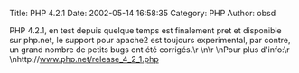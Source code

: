 Title: PHP 4.2.1
Date: 2002-05-14 16:58:35
Category: PHP
Author: obsd

PHP 4.2.1, en test depuis quelque temps est finalement pret et disponible sur php.net, le support pour apache2 est toujours experimental, par contre, un grand nombre de petits bugs ont été corrigés.\r
\n\r
\nPour plus d'info:\r
\nhttp://www.php.net/release_4_2_1.php